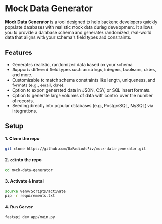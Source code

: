# Mock Data Generator

**Mock Data Generator** is a tool designed to help backend developers quickly populate databases with realistic mock data during development. It allows you to provide a database schema and generates randomized, real-world data that aligns with your schema's field types and constraints.

## Features

- Generates realistic, randomized data based on your schema.
- Supports different field types such as strings, integers, booleans, dates, and more.
- Customizable to match schema constraints like length, uniqueness, and formats (e.g., email, date).
- Option to export generated data in JSON, CSV, or SQL insert formats.
- Option to generate large volumes of data with control over the number of records.
- Seeding directly into popular databases (e.g., PostgreSQL, MySQL) via integrations.

## Setup

#### 1. Clone the repo

```bash
git clone https://github.com/0xRadioAc7iv/mock-data-generator.git
```

#### 2. `cd` into the repo

```bash
cd mock-data-generator
```

#### 3. Activate & Install

```bash
source venv/Scripts/activate
pip -r requirements.txt
```

#### 4. Run Server

```bash
fastapi dev app/main.py
```
